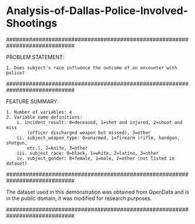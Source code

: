 # Analysis-of-Dallas-Police-Involved-Shootings

#############################################################################

PROBLEM STATEMENT:

    1. Does subject's race influence the outcome of an encounter with police?

#############################################################################

FEATURE SUMMARY:

    1. Number of variables: 4
    2. Variable name definitions:
        i. incident_result: 0=deceased, 1=shot and injured, 2=shoot and miss 
            (officer discharged weapon but missed), 3=other
        ii. subject_weapon_type: 0=unarmed, 1=firearm (rifle, handgun, shotgun, 
            etc.), 2=knife, 3=other
        iii. subject_race: 0=black, 1=white, 2=latino, 3=other
        iv. subject_gender: 0=female, 1=male, 2=other (not listed in dataset)

#############################################################################

The dataset used in this demonstration was obtained from OpenData and is in 
the public domain; it was modified for research purposes.

#############################################################################
